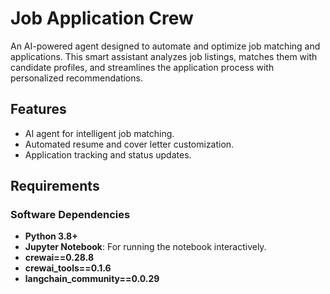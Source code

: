 # Job Application Crew

An AI-powered agent designed to automate and optimize job matching and applications. This smart assistant analyzes job listings, matches them with candidate profiles, and streamlines the application process with personalized recommendations.

## Features
- AI agent for intelligent job matching.
- Automated resume and cover letter customization.
- Application tracking and status updates.

## Requirements

### Software Dependencies
- **Python 3.8+**
- **Jupyter Notebook**: For running the notebook interactively.
- **crewai==0.28.8**
- **crewai_tools==0.1.6**
- **langchain_community==0.0.29**
